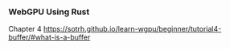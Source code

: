 ### WebGPU Using Rust

Chapter 4
https://sotrh.github.io/learn-wgpu/beginner/tutorial4-buffer/#what-is-a-buffer